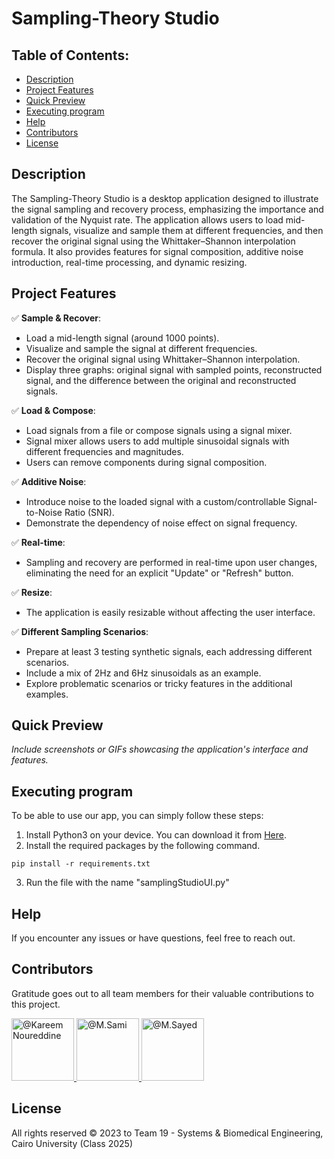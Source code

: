 # Sampling-Theory Studio

## Table of Contents:
- [Description](#description)
- [Project Features](#project-features)
- [Quick Preview](#quick-preview)
- [Executing program](#executing-program)
- [Help](#help)
- [Contributors](#contributors)
- [License](#license)

## Description

The Sampling-Theory Studio is a desktop application designed to illustrate the signal sampling and recovery process, emphasizing the importance and validation of the Nyquist rate. The application allows users to load mid-length signals, visualize and sample them at different frequencies, and then recover the original signal using the Whittaker–Shannon interpolation formula. It also provides features for signal composition, additive noise introduction, real-time processing, and dynamic resizing.

## Project Features

:white_check_mark: **Sample & Recover**:
  - Load a mid-length signal (around 1000 points).
  - Visualize and sample the signal at different frequencies.
  - Recover the original signal using Whittaker–Shannon interpolation.
  - Display three graphs: original signal with sampled points, reconstructed signal, and the difference between the original and reconstructed signals.

:white_check_mark: **Load & Compose**:
  - Load signals from a file or compose signals using a signal mixer.
  - Signal mixer allows users to add multiple sinusoidal signals with different frequencies and magnitudes.
  - Users can remove components during signal composition.

:white_check_mark: **Additive Noise**:
  - Introduce noise to the loaded signal with a custom/controllable Signal-to-Noise Ratio (SNR).
  - Demonstrate the dependency of noise effect on signal frequency.

:white_check_mark: **Real-time**:
  - Sampling and recovery are performed in real-time upon user changes, eliminating the need for an explicit "Update" or "Refresh" button.

:white_check_mark: **Resize**:
  - The application is easily resizable without affecting the user interface.

:white_check_mark: **Different Sampling Scenarios**:
  - Prepare at least 3 testing synthetic signals, each addressing different scenarios.
  - Include a mix of 2Hz and 6Hz sinusoidals as an example.
  - Explore problematic scenarios or tricky features in the additional examples.

## Quick Preview

*Include screenshots or GIFs showcasing the application's interface and features.*

## Executing program

To be able to use our app, you can simply follow these steps:
1. Install Python3 on your device. You can download it from <a href="https://www.python.org/downloads/">Here</a>.
2. Install the required packages by the following command.
```
pip install -r requirements.txt
```
3. Run the file with the name "samplingStudioUI.py"

## Help

If you encounter any issues or have questions, feel free to reach out.

## Contributors

Gratitude goes out to all team members for their valuable contributions to this project.

<div align="left">
  <a href="https://github.com/cln-Kafka">
    <img src="https://avatars.githubusercontent.com/u/100665578?v=4" width="100px" alt="@Kareem Noureddine">
  </a>
  <a href="https://github.com/1MuhammadSami1">
    <img src="https://avatars.githubusercontent.com/u/139786587?v=4" width="100px" alt="@M.Sami">
  </a>
  <a href="https://github.com/MohamedSayedDiab">
    <img src="https://avatars.githubusercontent.com/u/90231744?v=4" width="100px" alt="@M.Sayed">
  </a>
</div>

## License

All rights reserved © 2023 to Team 19 - Systems & Biomedical Engineering, Cairo University (Class 2025)
